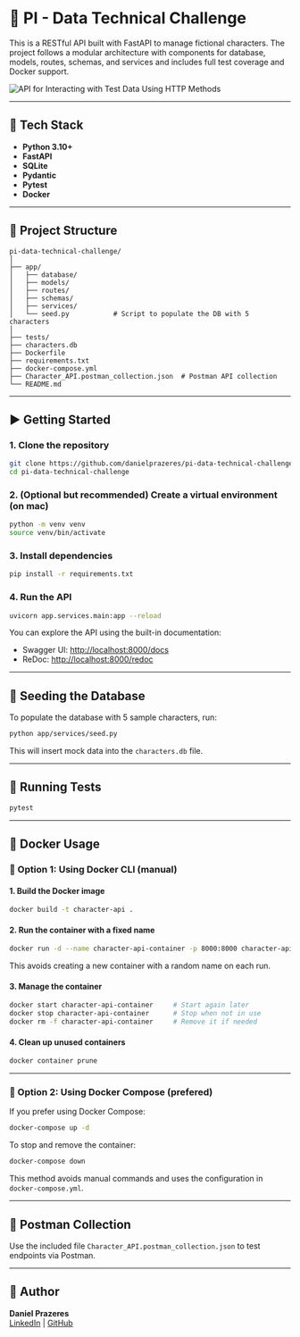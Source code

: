 # 🧪 PI - Data Technical Challenge

This is a RESTful API built with FastAPI to manage fictional characters. The project follows a modular architecture with components for database, models, routes, schemas, and services and includes full test coverage and Docker support.

![API for Interacting with Test Data Using HTTP Methods](https://github.com/user-attachments/assets/46a1f915-6859-4fa1-8d3f-5ad45eef5013)

---

## 🚀 Tech Stack

- **Python 3.10+**
- **FastAPI**
- **SQLite**
- **Pydantic**
- **Pytest**
- **Docker**

---

## 📁 Project Structure

```
pi-data-technical-challenge/
│
├── app/
│   ├── database/
│   ├── models/
│   ├── routes/
│   ├── schemas/
│   ├── services/
│   └── seed.py           # Script to populate the DB with 5 characters
│
├── tests/
├── characters.db
├── Dockerfile
├── requirements.txt
├── docker-compose.yml
├── Character_API.postman_collection.json  # Postman API collection
└── README.md
```

---

## ▶️ Getting Started

### 1. Clone the repository

```bash
git clone https://github.com/danielprazeres/pi-data-technical-challenge.git
cd pi-data-technical-challenge
```

### 2. (Optional but recommended) Create a virtual environment (on mac)

```bash
python -m venv venv
source venv/bin/activate
```

### 3. Install dependencies

```bash
pip install -r requirements.txt
```

### 4. Run the API

```bash
uvicorn app.services.main:app --reload
```

You can explore the API using the built-in documentation:

- Swagger UI: [http://localhost:8000/docs](http://localhost:8000/docs)
- ReDoc: [http://localhost:8000/redoc](http://localhost:8000/redoc)

---

## 🌱 Seeding the Database

To populate the database with 5 sample characters, run:

```bash
python app/services/seed.py
```

This will insert mock data into the `characters.db` file.

---

## 🧪 Running Tests

```bash
pytest
```

---

## 🐳 Docker Usage

### 🔧 Option 1: Using Docker CLI (manual)

#### 1. Build the Docker image

```bash
docker build -t character-api .
```

#### 2. Run the container with a fixed name

```bash
docker run -d --name character-api-container -p 8000:8000 character-api
```

This avoids creating a new container with a random name on each run.

#### 3. Manage the container

```bash
docker start character-api-container     # Start again later
docker stop character-api-container      # Stop when not in use
docker rm -f character-api-container     # Remove it if needed
```

#### 4. Clean up unused containers

```bash
docker container prune
```

---

### 🧩 Option 2: Using Docker Compose (prefered)

If you prefer using Docker Compose:

```bash
docker-compose up -d
```

To stop and remove the container:

```bash
docker-compose down
```

This method avoids manual commands and uses the configuration in `docker-compose.yml`.

---

## 📩 Postman Collection

Use the included file `Character_API.postman_collection.json` to test endpoints via Postman.

---

## 👤 Author

**Daniel Prazeres**  
[LinkedIn](https://www.linkedin.com/in/danielmprazeres) | [GitHub](https://github.com/danielprazeres)
